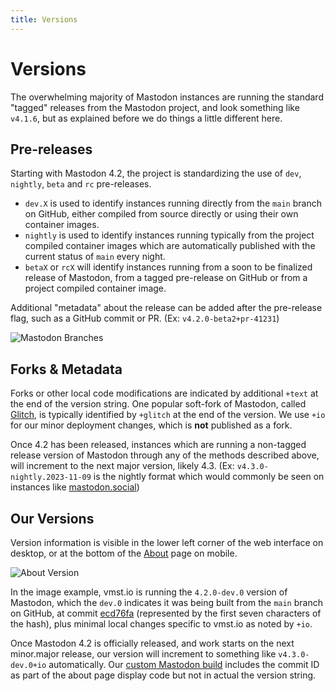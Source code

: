 ```yaml
---
title: Versions
---
```


# Versions

The overwhelming majority of Mastodon instances are running the standard "tagged" releases from the Mastodon project, and look something like `v4.1.6`, but as explained before we do things a little different here.

## Pre-releases

Starting with Mastodon 4.2, the project is standardizing the use of `dev`, `nightly`, `beta` and `rc` pre-releases.

- `dev.X` is used to identify instances running directly from the `main` branch on GitHub, either compiled from source directly or using their own container images.
- `nightly` is used to identify instances running typically from the project compiled container images which are automatically published with the current status of `main` every night.
- `betaX` or `rcX` will identify instances running from a soon to be finalized release of Mastodon, from a tagged pre-release on GitHub or from a project compiled container image.

Additional "metadata" about the release can be added after the pre-release flag, such as a GitHub commit or PR. (Ex: `v4.2.0-beta2+pr-41231`)

![Mastodon Branches](/mastodon-main.png)

## Forks & Metadata

Forks or other local code modifications are indicated by additional `+text` at the end of the version string.
One popular soft-fork of Mastodon, called [Glitch](https://glitch-soc.github.io/docs/), is typically identified by `+glitch` at the end of the version.
We use `+io` for our minor deployment changes, which is **not** published as a fork.

Once 4.2 has been released, instances which are running a non-tagged release version of Mastodon through any of the methods described above, will increment to the next major version, likely 4.3. (Ex: `v4.3.0-nightly.2023-11-09` is the nightly format which would commonly be seen on instances like [mastodon.social](https://mastodon.social))

## Our Versions

Version information is visible in the lower left corner of the web interface on desktop, or at the bottom of the [About](https://vmst.io/about) page on mobile.

![About Version](/about.png)

In the image example, vmst.io is running the `4.2.0-dev.0` version of Mastodon, which the `dev.0` indicates it was being built from the `main` branch on GitHub, at commit [ecd76fa](https://github.com/mastodon/mastodon/commit/ecd76fa413e31d4eb26e09fa4b65f8b13bbbb0b7) (represented by the first seven characters of the hash), plus minimal local changes specific to vmst.io as noted by `+io`.

Once Mastodon 4.2 is officially released, and work starts on the next minor.major release, our version will increment to something like `v4.3.0-dev.0+io` automatically.
Our [custom Mastodon build](/infrastructure/source) includes the commit ID as part of the about page display code but not in actual the version string.
